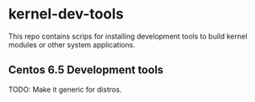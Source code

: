 kernel-dev-tools
================

This repo contains scrips for installing development tools to build kernel
modules or other system applications. 

Centos 6.5 Development tools
----------------------------

TODO: Make it generic for distros.
